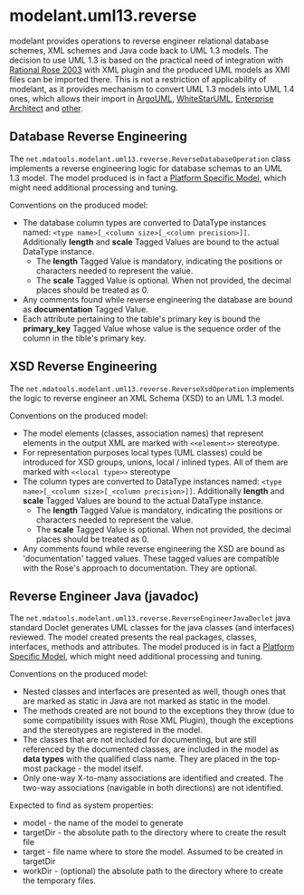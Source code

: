 modelant.uml13.reverse
======================

modelant provides operations to reverse engineer relational database schemes, XML schemes and Java code back to UML 1.3
models. The decision to use UML 1.3 is based on the practical need of integration with [Rational Rose 2003](https://en.wikipedia.org/wiki/IBM_Rational_Rose_XDE) with XML plugin
and the produced UML models as XMI files can be imported there. This is not a restriction of applicability of modelant, as 
it provides mechanism to convert UML 1.3 models into UML 1.4 ones, which allows their import in [ArgoUML](http://argouml.tigris.org/), [WhiteStarUML](https://sourceforge.net/projects/whitestaruml/), [Enterprise Architect](https://sparxsystems.com/enterprise_architect_user_guide/14.0/model_publishing/importxmi.html) and [other](https://en.wikipedia.org/wiki/List_of_Unified_Modeling_Language_tools).     
 
<!-- MACRO{toc} -->

Database Reverse Engineering
----------------------------
The ```net.mdatools.modelant.uml13.reverse.ReverseDatabaseOperation``` class implements a reverse engineering logic for database schemas to an UML 1.3 model. The model produced is in fact a 
[Platform Specific Model](https://en.wikipedia.org/wiki/Model-driven_architecture), which might need additional processing and tuning.

Conventions on the produced model:

  * The database column types are converted to DataType instances named: ```<type name>[_<column size>[_<column precision>]]```. Additionally **length** and **scale** Tagged Values are bound to the actual DataType instance.
    * The **length** Tagged Value is mandatory, indicating the positions or characters needed to represent the value.  
    * The **scale** Tagged Value is optional. When not provided, the decimal places should be treated as 0.
  * Any comments found while reverse engineering the database are bound as **documentation** Tagged Value.
  * Each attribute pertaining to the table's primary key is bound the **primary_key** Tagged Value whose value is the sequence order of the column in the tible's primary key.
 

XSD Reverse Engineering 
-----------------------
The ```net.mdatools.modelant.uml13.reverse.ReverseXsdOperation``` implements the logic to reverse engineer an XML Schema (XSD) to an UML 1.3 model.

Conventions on the produced model:

 * The model elements (classes, association names) that represent elements in the output XML are marked with ```<<element>>``` stereotype.
 * For representation purposes local types (UML classes) could be introduced for XSD groups, unions, local / inlined types. All of them are marked with ```<<local type>>``` stereotype
 * The column types are converted to DataType instances named: ```<type name>[_<column size>[_<column precision>]]```. Additionally **length** and **scale** Tagged Values are bound to the actual DataType instance.
    * The **length** Tagged Value is mandatory, indicating the positions or characters needed to represent the value.  
    * The **scale** Tagged Value is optional. When not provided, the decimal places should be treated as 0. 
 * Any comments found while reverse engineering the XSD are bound as 'documentation' tagged values. These tagged values are compatible with the Rose's approach to documentation. They are optional.
 
 
Reverse Engineer Java (javadoc)
-------------------------------

The ```net.mdatools.modelant.uml13.reverse.ReverseEngineerJavaDoclet``` java standard Doclet 
generates UML classes for the java classes (and interfaces) reviewed. The model created presents the real packages, 
classes, interfaces, methods and attributes. The model produced is in fact a [Platform Specific Model](https://en.wikipedia.org/wiki/Model-driven_architecture), which might need additional processing and tuning.

Conventions on the produced model:

 * Nested classes and interfaces are presented as well, though ones that are marked as static in Java are not marked as static in the model.
 * The methods created are not bound to the exceptions they throw (due to some compatibility issues with Rose XML Plugin), though the exceptions and the stereotypes are registered in the model.
 * The classes that are not included for documenting, but are still referenced by the documented classes, are included in
the model as **data types** with the qualified class name. They are placed in the top-most package - the model itself.
 * Only one-way X-to-many associations are identified and created. The two-way associations (navigable in both directions)
are not identified.

Expected to find as system properties:

 * model - the name of the model to generate
 * targetDir - the absolute path to the directory where to create the result file
 * target - file name where to store the model. Assumed to be created in targetDir
 * workDir - (optional) the absolute path to the directory where to create the temporary files.
 
 
